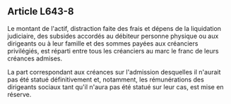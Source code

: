 Article L643-8
----
Le montant de l'actif, distraction faite des frais et dépens de la liquidation
judiciaire, des subsides accordés au débiteur personne physique ou aux
dirigeants ou à leur famille et des sommes payées aux créanciers privilégiés,
est réparti entre tous les créanciers au marc le franc de leurs créances
admises.

La part correspondant aux créances sur l'admission desquelles il n'aurait pas
été statué définitivement et, notamment, les rémunérations des dirigeants
sociaux tant qu'il n'aura pas été statué sur leur cas, est mise en réserve.
